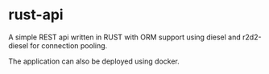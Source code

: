 # rust-api
A simple REST api written in RUST with ORM support using diesel and r2d2-diesel for connection pooling.

The application can also be deployed using docker.
